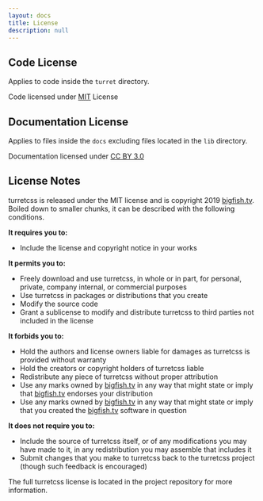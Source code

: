 ```yaml
---
layout: docs
title: License
description: null
---
```


## Code License

Applies to code inside the `turret` directory.

Code licensed under [MIT](https://opensource.org/licenses/mit-license.html) License

## Documentation License

Applies to files inside the `docs` excluding files located in the `lib` directory.

Documentation licensed under [CC BY 3.0](https://creativecommons.org/licenses/by/3.0/)

## License Notes

turretcss is released under the MIT license and is copyright 2019 <a href="https://bigfish.tv">bigfish.tv</a>. Boiled down to smaller chunks, it can be described with the following conditions.

**It requires you to:**

- Include the license and copyright notice in your works

**It permits you to:**

- Freely download and use turretcss, in whole or in part, for personal, private, company internal, or commercial purposes
- Use turretcss in packages or distributions that you create
- Modify the source code
- Grant a sublicense to modify and distribute turretcss to third parties not included in the license

**It forbids you to:**

- Hold the authors and license owners liable for damages as turretcss is provided without warranty
- Hold the creators or copyright holders of turretcss liable
- Redistribute any piece of turretcss without proper attribution
- Use any marks owned by <a href="https://bigfish.tv">bigfish.tv</a> in any way that might state or imply that <a href="https://bigfish.tv">bigfish.tv</a> endorses your distribution
- Use any marks owned by <a href="https://bigfish.tv">bigfish.tv</a> in any way that might state or imply that you created the <a href="https://bigfish.tv">bigfish.tv</a> software in question

**It does not require you to:**

- Include the source of turretcss itself, or of any modifications you may have made to it, in any redistribution you may assemble that includes it
- Submit changes that you make to turretcss back to the turretcss project (though such feedback is encouraged)

The full turretcss license is located in the project repository for more information.
